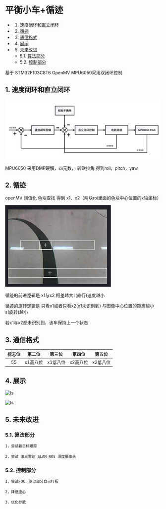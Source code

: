 # 平衡小车+循迹

<!-- vscode-markdown-toc -->
* 1. [速度闭环和直立闭环](#)
* 2. [循迹](#-1)
* 3. [通信格式](#-1)
* 4. [展示](#-1)
* 5. [未来改进](#-1)
	* 5.1. [算法部分](#-1)
	* 5.2. [控制部分](#-1)

<!-- vscode-markdown-toc-config
	numbering=true
	autoSave=true
	/vscode-markdown-toc-config -->
<!-- /vscode-markdown-toc -->



基于 STM32F103C8T6 OpenMV MPU6050采用双闭环控制

##  1. <a name=''></a>速度闭环和直立闭环

![ls](image/ControlSystem.png)

MPU6050 采用DMP硬解，四元数， 转欧拉角 得到roll，pitch，yaw

##  2. <a name='-1'></a>循迹

openMV 阈值化 色块查找 得到 x1、x2（两块roi里面的色块中心位置的x轴坐标）

![ls](image/Tracking.png)

循迹的前进逻辑是 x1与x2 相差越大 l(直行)速度越小

循迹的旋转逻辑是 只看x1或者只看x2(x1未识别到) 与图像中心位置的距离越小 s(旋转)越小

若x1与x2都未识别到，该车保持上一个状态

##  3. <a name='-1'></a>通信格式

标志位|第二位|第三位|第四位|第五位|
:-:|:-:|:-:|:-:|:-:
55|x1高八位|x1低八位|x2高八位|x2低八位

##  4. <a name='-1'></a>展示

![ls](image/EquilibriumAndTrackingCar.gif)

![ls](image/EquilibriumAndTrackingCar1.gif)

##  5. <a name='-1'></a>未来改进

###  5.1. <a name='-1'></a>算法部分

```bash
1，尝试着目标跟踪

2，尝试 激光雷达 SLAM ROS 深度摄像头
```

###  5.2. <a name='-1'></a>控制部分

```bash
1，尝试FOC，驱动部分自己打板

2，降低重心

3，优化参数

```

